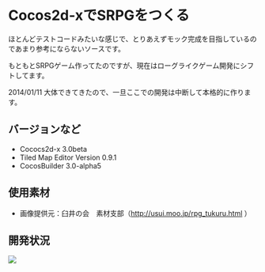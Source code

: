 # Cocos2d-xでSRPGをつくる

ほとんどテストコードみたいな感じで、とりあえずモック完成を目指しているのであまり参考にならないソースです。

もともとSRPGゲーム作ってたのですが、現在はローグライクゲーム開発にシフトしてます。

2014/01/11
大体できてきたので、一旦ここでの開発は中断して本格的に作ります。

## バージョンなど
- Cococs2d-x 3.0beta
- Tiled Map Editor Version 0.9.1
- CocosBuilder 3.0-alpha5

## 使用素材
- 画像提供元：臼井の会　素材支部（http://usui.moo.jp/rpg_tukuru.html ）

## 開発状況

![](https://raw.github.com/kyokomi/Cocos2dxSRPGQuest/master/work/screen_captiue.png)


